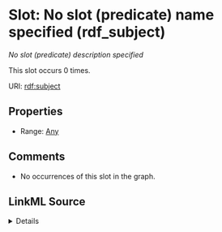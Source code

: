 

# Slot: No slot (predicate) name specified (rdf_subject)


_No slot (predicate) description specified_






This slot occurs 0 times.


URI: [rdf:subject](http://www.w3.org/1999/02/22-rdf-syntax-ns#subject)



<!-- no inheritance hierarchy -->








## Properties

* Range: [Any](../classes/Any.md)





## Comments

* No occurrences of this slot in the graph.



## LinkML Source

<details>

```yaml
name: rdf_subject
annotations:
  count:
    tag: count
    value: 0
description: No slot (predicate) description specified
title: No slot (predicate) name specified
comments:
- No occurrences of this slot in the graph.
from_schema: hydrology-kg
rank: 1000
domain: rdf_subject
slot_uri: rdf:subject
alias: rdf_subject
range: Any

```
</details>